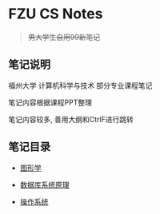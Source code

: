 # FZU CS Notes

> ~~男大学生自用99新笔记~~

## 笔记说明

福州大学 计算机科学与技术 部分专业课程笔记

笔记内容根据课程PPT整理

笔记内容较多, 善用大纲和CtrlF进行跳转



## 笔记目录

- [图形学](./Graphics/图形学.md)
- [数据库系统原理](./DatabaseSystem/数据库系统原理.md)

- [操作系统](./OperatingSystem/操作系统.md)





